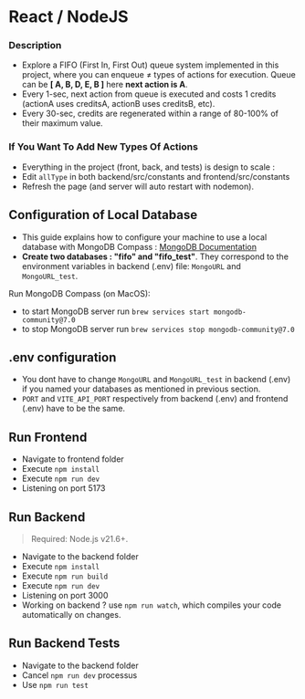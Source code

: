 # React / NodeJS

### Description

- Explore a FIFO (First In, First Out) queue system implemented in this project, where you can enqueue ≠ types of actions for execution. Queue can be **[ A, B, D, E, B ]** here **next action is A**.
- Every 1-sec, next action from queue is executed and costs 1 credits (actionA uses creditsA, actionB uses creditsB, etc).
- Every 30-sec, credits are regenerated within a range of 80-100% of their maximum value.

### If You Want To Add New Types Of Actions

- Everything in the project (front, back, and tests) is design to scale :
- Edit `allType` in both backend/src/constants and frontend/src/constants
- Refresh the page (and server will auto restart with nodemon).

## Configuration of Local Database

- This guide explains how to configure your machine to use a local database with MongoDB Compass : [MongoDB Documentation](https://www.mongodb.com/docs/manual/administration/configuration/#std-label-base-config)
- **Create two databases : "fifo" and "fifo_test"**. They correspond to the environment variables in backend (.env) file: `MongoURL` and `MongoURL_test`.

Run MongoDB Compass (on MacOS):

- to start MongoDB server run `brew services start mongodb-community@7.0`
- to stop MongoDB server run `brew services stop mongodb-community@7.0`

## .env configuration

- You dont have to change `MongoURL` and `MongoURL_test` in backend (.env) if you named your databases as mentioned in previous section.
- `PORT` and `VITE_API_PORT` respectively from backend (.env) and frontend (.env) have to be the same.

## Run Frontend

- Navigate to frontend folder
- Execute `npm install`
- Execute `npm run dev`
- Listening on port 5173

## Run Backend

> Required: Node.js v21.6+.

- Navigate to the backend folder
- Execute `npm install`
- Execute `npm run build`
- Execute `npm run dev`
- Listening on port 3000
- Working on backend ? use `npm run watch`, which compiles your code automatically on changes.

## Run Backend Tests

- Navigate to the backend folder
- Cancel `npm run dev` processus
- Use `npm run test`
